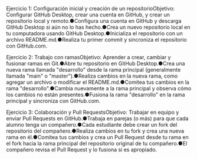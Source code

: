 Ejercicio 1: Configuración inicial y creación de un repositorioObjetivo: Configurar GitHub Desktop, crear una cuenta en GitHub, y crear un repositorio local y remoto.●Configura una cuenta en GitHub y descarga GitHub Desktop si aún no lo has hecho.●Crea un nuevo repositorio local en tu computadora usando GitHub Desktop.●Inicializa el repositorio con un archivo README.md.●Realiza tu primer commit y sincroniza el repositorio con GitHub.com.

Ejercicio 2: Trabajo con ramasObjetivo: Aprender a crear, cambiar y fusionar ramas en Git.●Abre tu repositorio en GitHub Desktop.●Crea una nueva rama llamada "desarrollo" desde la rama principal (generalmente llamada "main" o "master").●Realiza cambios en la nueva rama, como agregar un archivo o modificar el README.md.●Comitea tus cambios en la rama "desarrollo".●Cambia nuevamente a la rama principal y observa cómo los cambios no están presentes.●Fusiona la rama "desarrollo" en la rama principal y sincroniza con GitHub.com.

Ejercicio 3: Colaboración y Pull RequestsObjetivo: Trabajar en equipo y enviar Pull Requests en GitHub.●Trabaja en parejas (o más) para que cada alumno tenga un compañero.●Cada estudiante debe crear un fork del repositorio del compañero.●Realiza cambios en tu fork y crea una nueva rama en él.●Comitea tus cambios y crea un Pull Request desde tu rama en el fork hacia la rama principal del repositorio original de tu compañero.●El compañero revisa el Pull Request y lo fusiona si es apropiado.